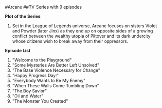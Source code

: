 #Arcane
##TV-Series with 9 episodes

**Plot of the Series**
1. Set in the League of Legends universe, Arcane focuses on sisters Violet and Powder (later Jinx) as they end up on opposite sides of a growing conflict between the wealthy utopia of Piltover and its dark undercity whose citizens wish to break away from their oppressors.

**Episode List** 
1. "Welcome to the Playground"
2. "Some Mysteries Are Better Left Unsolved"
3. "The Base Violence Necessary for Change"
4. "Happy Progress Day!"
5. "Everybody Wants to Be My Enemy"
6. "When These Walls Come Tumbling Down"
7. "The Boy Savior"
8. "Oil and Water"
9. "The Monster You Created"
